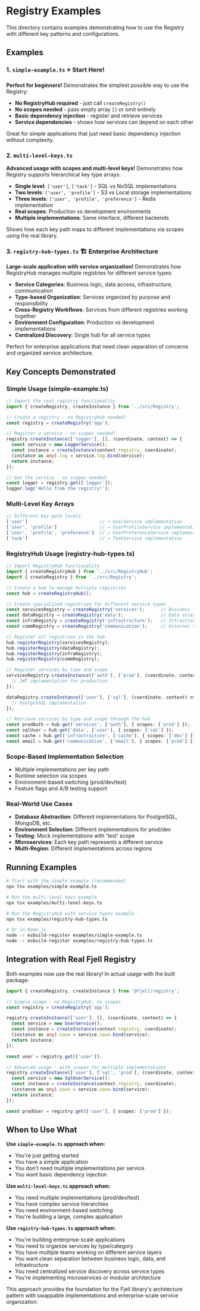 # Registry Examples

This directory contains examples demonstrating how to use the Registry with different key patterns and configurations.

## Examples

### 1. `simple-example.ts` ⭐ **Start Here!**
**Perfect for beginners!** Demonstrates the simplest possible way to use the Registry:
- **No RegistryHub required** - just call `createRegistry()`
- **No scopes needed** - pass empty array `[]` or omit entirely
- **Basic dependency injection** - register and retrieve services
- **Service dependencies** - shows how services can depend on each other

Great for simple applications that just need basic dependency injection without complexity.

### 2. `multi-level-keys.ts`
**Advanced usage with scopes and multi-level keys!** Demonstrates how Registry supports hierarchical key type arrays:
- **Single level**: `['user']`, `['task']` - SQL vs NoSQL implementations
- **Two levels**: `['user', 'profile']` - S3 vs Local storage implementations
- **Three levels**: `['user', 'profile', 'preference']` - Redis implementation
- **Real scopes**: Production vs development environments
- **Multiple implementations**: Same interface, different backends

Shows how each key path maps to different implementations via scopes using the real library.

### 3. `registry-hub-types.ts` 🏗️ **Enterprise Architecture**
**Large-scale application with service organization!** Demonstrates how RegistryHub manages multiple registries for different service types:
- **Service Categories**: Business logic, data access, infrastructure, communication
- **Type-based Organization**: Services organized by purpose and responsibility
- **Cross-Registry Workflows**: Services from different registries working together
- **Environment Configuration**: Production vs development implementations
- **Centralized Discovery**: Single hub for all service types

Perfect for enterprise applications that need clean separation of concerns and organized service architecture.

## Key Concepts Demonstrated

### Simple Usage (simple-example.ts)
```typescript
// Import the real registry functionality
import { createRegistry, createInstance } from '../src/Registry';

// Create a registry - no RegistryHub needed!
const registry = createRegistry('app');

// Register a service - no scopes needed!
registry.createInstance(['logger'], [], (coordinate, context) => {
  const service = new LoggerService();
  const instance = createInstance(context.registry, coordinate);
  (instance as any).log = service.log.bind(service);
  return instance;
});

// Get the service - no scopes needed!
const logger = registry.get(['logger']);
logger.log('Hello from the registry!');
```

### Multi-Level Key Arrays
```typescript
// Different key path levels
['user']                           // → UserService implementation
['user', 'profile']                // → UserProfileService implementation
['user', 'profile', 'preference']  // → UserPreferenceService implementation
['task']                           // → TaskService implementation
```

### RegistryHub Usage (registry-hub-types.ts)
```typescript
// Import RegistryHub functionality
import { createRegistryHub } from '../src/RegistryHub';
import { createRegistry } from '../src/Registry';

// Create a hub to manage multiple registries
const hub = createRegistryHub();

// Create specialized registries for different service types
const servicesRegistry = createRegistry('services');      // Business logic
const dataRegistry = createRegistry('data');              // Data access
const infraRegistry = createRegistry('infrastructure');   // Infrastructure
const commRegistry = createRegistry('communication');     // External services

// Register all registries in the hub
hub.registerRegistry(servicesRegistry);
hub.registerRegistry(dataRegistry);
hub.registerRegistry(infraRegistry);
hub.registerRegistry(commRegistry);

// Register services by type and scope
servicesRegistry.createInstance(['auth'], ['prod'], (coordinate, context) => {
  // JWT implementation for production
});

dataRegistry.createInstance(['user'], ['sql'], (coordinate, context) => {
  // PostgreSQL implementation
});

// Retrieve services by type and scope through the hub
const prodAuth = hub.get('services', ['auth'], { scopes: ['prod'] });
const sqlUser = hub.get('data', ['user'], { scopes: ['sql'] });
const cache = hub.get('infrastructure', ['cache'], { scopes: ['dev'] });
const email = hub.get('communication', ['email'], { scopes: ['prod'] });
```

### Scope-Based Implementation Selection
- Multiple implementations per key path
- Runtime selection via scopes
- Environment-based switching (prod/dev/test)
- Feature flags and A/B testing support

### Real-World Use Cases
- **Database Abstraction**: Different implementations for PostgreSQL, MongoDB, etc.
- **Environment Selection**: Different implementations for prod/dev
- **Testing**: Mock implementations with 'test' scope
- **Microservices**: Each key path represents a different service
- **Multi-Region**: Different implementations across regions

## Running Examples

```bash
# Start with the simple example (recommended)
npx tsx examples/simple-example.ts

# Run the multi-level keys example
npx tsx examples/multi-level-keys.ts

# Run the RegistryHub with service types example
npx tsx examples/registry-hub-types.ts

# Or in Node.js
node -r esbuild-register examples/simple-example.ts
node -r esbuild-register examples/registry-hub-types.ts
```

## Integration with Real Fjell Registry

Both examples now use the real library! In actual usage with the built package:

```typescript
import { createRegistry, createInstance } from '@fjell/registry';

// Simple usage - no RegistryHub, no scopes
const registry = createRegistry('app');

registry.createInstance(['user'], [], (coordinate, context) => {
  const service = new UserService();
  const instance = createInstance(context.registry, coordinate);
  (instance as any).save = service.save.bind(service);
  return instance;
});

const user = registry.get(['user']);

// Advanced usage - with scopes for multiple implementations
registry.createInstance(['user'], ['sql', 'prod'], (coordinate, context) => {
  const service = new SqlUserService();
  const instance = createInstance(context.registry, coordinate);
  (instance as any).save = service.save.bind(service);
  return instance;
});

const prodUser = registry.get(['user'], { scopes: ['prod'] });
```

## When to Use What

**Use `simple-example.ts` approach when:**
- You're just getting started
- You have a simple application
- You don't need multiple implementations per service
- You want basic dependency injection

**Use `multi-level-keys.ts` approach when:**
- You need multiple implementations (prod/dev/test)
- You have complex service hierarchies
- You need environment-based switching
- You're building a large, complex application

**Use `registry-hub-types.ts` approach when:**
- You're building enterprise-scale applications
- You need to organize services by type/category
- You have multiple teams working on different service layers
- You want clean separation between business logic, data, and infrastructure
- You need centralized service discovery across service types
- You're implementing microservices or modular architecture

This approach provides the foundation for the Fjell library's architecture pattern with swappable implementations and enterprise-scale service organization.
